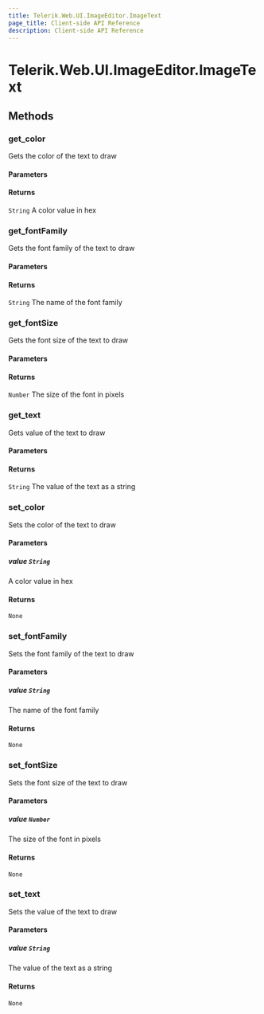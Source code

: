 ```yaml
---
title: Telerik.Web.UI.ImageEditor.ImageText
page_title: Client-side API Reference
description: Client-side API Reference
---
```


# Telerik.Web.UI.ImageEditor.ImageText  

## Methods

###  get_color

Gets the color of the text to draw

#### Parameters

#### Returns

`String` A color value in hex

###  get_fontFamily

Gets the font family of the text to draw

#### Parameters

#### Returns

`String` The name of the font family

###  get_fontSize

Gets the font size of the text to draw

#### Parameters

#### Returns

`Number` The size of the font in pixels

###  get_text

Gets value of the text to draw

#### Parameters

#### Returns

`String` The value of the text as a string

###  set_color

Sets the color of the text to draw

#### Parameters

##### value `String`

A color value in hex

#### Returns

`None` 

###  set_fontFamily

Sets the font family of the text to draw

#### Parameters

##### value `String`

The name of the font family

#### Returns

`None` 

###  set_fontSize

Sets the font size of the text to draw

#### Parameters

##### value `Number`

The size of the font in pixels

#### Returns

`None` 

###  set_text

Sets the value of the text to draw

#### Parameters

##### value `String`

The value of the text as a string

#### Returns

`None` 


